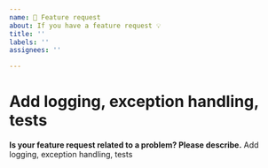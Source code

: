```yaml
---
name: 🚀 Feature request
about: If you have a feature request 💡
title: ''
labels: ''
assignees: ''

---
```


# Add logging, exception handling, tests

**Is your feature request related to a problem? Please describe.**
Add logging, exception handling, tests
